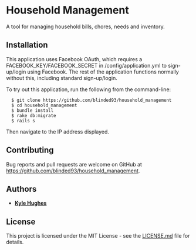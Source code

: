 # Household Management

A tool for managing household bills, chores, needs and inventory.

## Installation

This application uses Facebook OAuth, which requires a FACEBOOK_KEY/FACEBOOK_SECRET in /config/application.yml to sign-up/login using Facebook. The rest of the application functions normally without this, including standard sign-up/login.

To try out this application, run the following from the command-line:
```
  $ git clone https://github.com/blinded93/household_management
  $ cd household_management
  $ bundle install
  $ rake db:migrate
  $ rails s
```
Then navigate to the IP address displayed.

## Contributing

Bug reports and pull requests are welcome on GitHub at https://github.com/blinded93/household_management.

## Authors

* [**Kyle Hughes** ](https://github.com/blinded93)

## License

This project is licensed under the MIT License - see the [LICENSE.md](LICENSE.md) file for details.
